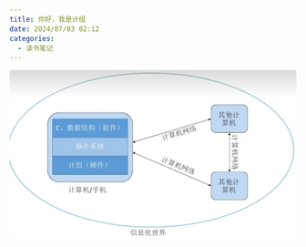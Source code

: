 ```yaml
---
title: 你好，我是计组
date: 2024/07/03 02:12
categories:
  - 读书笔记
---
```


![](../../../public/img/2024/Pasted%20image%2020240703021202.png)


